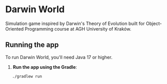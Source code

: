 # Darwin World

Simulation game inspired by Darwin's Theory of Evolution built for Object-Oriented Programming
course at AGH University of Kraków.

## Running the app

To run Darwin World, you'll need Java 17 or higher.

1. **Run the app using the Gradle**:
```bash
   ./gradlew run
```
